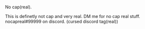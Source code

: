 No cap(real).

This is definetly not cap and very real. DM me for no cap real stuff. nocapreal#99999 on discord. (cursed discord tag(real))
